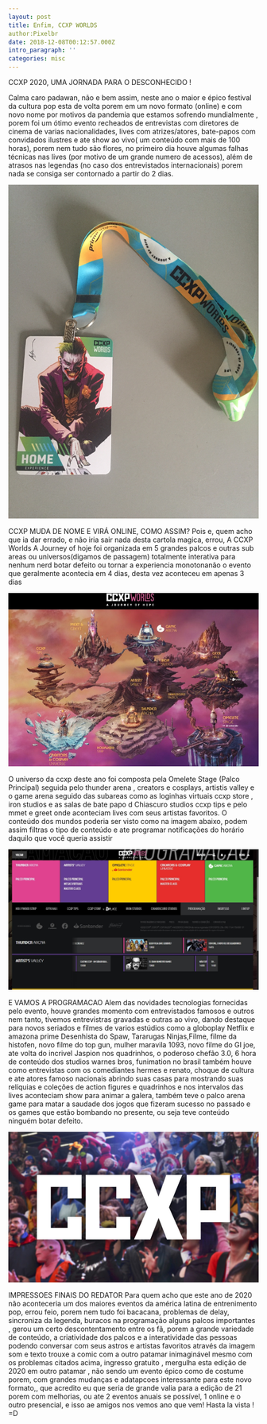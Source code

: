 ```yaml
---
layout: post
title: Enfim, CCXP WORLDS
author:Pixelbr
date: 2018-12-08T00:12:57.000Z
intro_paragraph: ''
categories: misc
---
```



CCXP 2020, UMA JORNADA PARA O DESCONHECIDO !

Calma caro padawan, não e bem assim, neste ano o maior e épico festival da cultura pop esta de volta porem em um novo formato (online) e com novo nome por motivos da pandemia que estamos sofrendo mundialmente , porem foi um ótimo evento recheados de entrevistas com diretores de cinema de varias nacionalidades, lives com atrizes/atores, bate-papos com convidados ilustres e ate show ao vivo( um conteúdo com mais de 100 horas), porem nem tudo são flores, no primeiro dia houve algumas falhas técnicas nas lives (por motivo de um grande numero de acessos), além de atrasos nas legendas (no caso dos entrevistados internacionais) porem nada se consiga ser contornado a partir do 2 dias.

![Netlify CMS Screenshot](/assets/img/uploads/credencial_home_ccxp_world.jpg)


CCXP  MUDA DE NOME E  VIRÁ ONLINE, COMO ASSIM?
Pois e, quem acho que ia dar errado, e não iria sair nada desta cartola magica, errou, A CCXP Worlds A Journey of hoje foi organizada em 5 grandes palcos e outras sub areas ou universos(digamos de passagem) totalmente interativa para nenhum nerd botar defeito ou tornar a experiencia monotonanão o evento que geralmente acontecia em 4 dias, desta vez aconteceu em apenas 3 dias


![Netlify CMS Screenshot](/assets/img/uploads/universos_ccxp_world.jpg)


O universo da ccxp deste ano foi composta pela Omelete Stage (Palco Principal) seguida pelo thunder arena , creators e cosplays, artistis valley e o game arena seguido das subareas como as  loginhas virtuais  ccxp store , iron studios  e as salas de bate papo d Chiascuro studios ccxp tips e pelo mmet e greet onde aconteciam lives com seus artistas favoritos.
O conteúdo dos mundos poderia ser visto como na imagem abaixo, podem assim filtras o tipo de conteúdo e ate programar notificações do horário daquilo que você queria assistir

![Netlify CMS Screenshot](/assets/img/uploads/programacao_ccxp_world.jpg)


E VAMOS A PROGRAMACAO
Alem das novidades tecnologias fornecidas pelo evento, houve grandes momento com entrevistados famosos e outros nem tanto, tivemos entrevistras gravadas e outras ao vivo, dando destaque para novos seriados e filmes de varios estúdios como a globoplay Netflix e amazona prime
Desenhista do Spaw, Tararugas Ninjas,Filme, filme da histofen, novo filme do top gun, mulher maravila 1093, novo filme do GI joe, ate volta do incrivel Jaspion nos quadrinhos, o  poderoso chefão 3.0, 6 hora de conteúdo dos studios warnes bros,  funimation no brasil também houve como entrevistas com os comediantes hermes e renato, choque de cultura e ate atores famoso nacionais abrindo suas casas para mostrando suas relíquias e coleções de action figures e quadrinhos  e nos intervalos das lives aconteciam show para animar a galera, também teve o palco arena game para matar a saudade dos jogos que fizeram sucesso no passado e os games que estão bombando no presente, ou seja teve conteúdo ninguém botar defeito.


![Netlify CMS Screenshot](/assets/img/uploads/logo_ccxp.jpg)


IMPRESSOES FINAIS DO REDATOR
Para quem acho que este ano de 2020 não aconteceria um dos maiores eventos da américa latina de entrenimento pop, errou feio, porem nem tudo foi bacacana, problemas de delay, sincroniza da legenda, buracos na programação alguns palcos importantes , gerou um certo descontentamento entre os fã,  porem a grande variedade de conteúdo, a criatividade dos palcos e a interatividade das pessoas podendo conversar com seus astros e artistas favoritos através da imagem som e texto trouxe a comic com a outro patamar inimaginável mesmo com os problemas citados acima, ingresso gratuito , mergulha esta edição de 2020 em outro patamar , não sendo um evento épico como de costume porem, com grandes mudanças e adatapcoes interessante para este novo formato,, que acredito eu que seria de grande valia para a edição de 21 porem com melhorias, ou ate 2 eventos anuais se possível, 1 online e o outro presencial, e isso ae amigos nos vemos ano que vem! Hasta la vista ! =D
